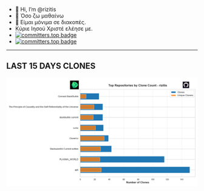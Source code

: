 - 👋 Hi, I’m @rizitis
- 🌱 Όσο ζω μαθαίνω 
- 🏡 Είμαι μόνιμα σε διακοπές.
- Κύριε Ιησού Χριστέ ελέησε με.
- [![committers.top badge](https://user-badge.committers.top/greece/rizitis.svg)](https://user-badge.committers.top/greece/rizitis)
- [![committers.top badge](https://user-badge.committers.top/greece_public/rizitis.svg)](https://user-badge.committers.top/greece_public/rizitis)

---
## LAST 15 DAYS CLONES
![CloneViz](https://github.com/rizitis/CloneViz/blob/main/Figure_1.png)




